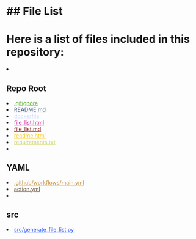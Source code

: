 # ## File List

# Here is a list of files included in this repository:

<li><h2>Repo Root</h2></li>
<li><a href="https://github.com/author/repo/blob/main/.gitignore" style="color: #48a218;">.gitignore</a></li>
<li><a href="https://github.com/author/repo/blob/main/README.md" style="color: #35577c;">README.md</a></li>
<li><a href="https://github.com/author/repo/blob/main/dockerfile" style="color: #d1dbfc;">dockerfile</a></li>
<li><a href="https://github.com/author/repo/blob/main/file_list.html" style="color: #d11ea1;">file_list.html</a></li>
<li><a href="https://github.com/author/repo/blob/main/file_list.md" style="color: #780802;">file_list.md</a></li>
<li><a href="https://github.com/author/repo/blob/main/readme.html" style="color: #fbca1c;">readme.html</a></li>
<li><a href="https://github.com/author/repo/blob/main/requirements.txt" style="color: #cbd561;">requirements.txt</a></li>
<li><h2>YAML</h2></li>
<li><a href="https://github.com/author/repo/blob/main/.github/workflows/main.yml" style="color: #c58a34;">.github/workflows/main.yml</a></li>
<li><a href="https://github.com/author/repo/blob/main/action.yml" style="color: #634e38;">action.yml</a></li>
<li><h2>src</h2></li>
<li><a href="https://github.com/author/repo/blob/main/src/generate_file_list.py" style="color: #2b5bff;">src/generate_file_list.py</a></li>
</ul>